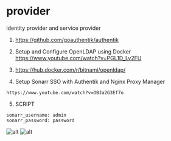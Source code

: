 # provider
identity provider and service provider



1. https://github.com/goauthentik/authentik

2. Setup and Configure OpenLDAP using Docker
  https://www.youtube.com/watch?v=PGL1D_Lv2FU
 
3. https://hub.docker.com/r/bitnami/openldap/


4. Setup Sonarr SSO with Authentik and Nginx Proxy Manager

 ```https://www.youtube.com/watch?v=OBJa2G3Ef7o```

5. SCRIPT
```
sonarr_username: admin
sonarr_password: password
```
![alt](img/authentik-attributes-login-passsword.png)
![alt](./img/authentik-attributes-login-passsword.png)
